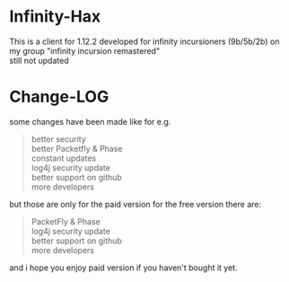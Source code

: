 # Infinity-Hax
This is a client for 1.12.2 developed for infinity incursioners (9b/5b/2b) on my group "infinity incursion remastered"</br>
still not updated


# Change-LOG

some changes have been made like for e.g.
> better security <br/>
> better Packetfly & Phase <br/>
> constant updates <br/>
> log4j security update </br>
> better support on github </br>
> more developers </br>

but those are only for the paid version
for the free version there are:

> PacketFly & Phase <br/>
> log4j security update <br/>
> better support on github <br/>
> more developers <br/>

and i hope you enjoy paid version if you haven't bought it yet.
